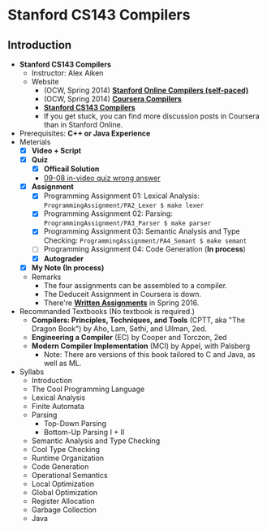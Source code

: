 # Stanford CS143 Compilers

## Introduction

- **Stanford CS143 Compilers**
	- Instructor: Alex Aiken
	- Website
		- (OCW, Spring 2014) [**Stanford Online Compilers (self-paced)**](https://lagunita.stanford.edu/courses/Engineering/Compilers/Fall2014/courseware)
		- (OCW, Spring 2014) [**Coursera Compilers**](https://www.coursera.org/course/compilers)
		- [**Stanford CS143 Compilers**](http://web.stanford.edu/class/cs143/)
		- If you get stuck, you can find more discussion posts in Coursera than in Stanford Online.
- Prerequisites: **C++ or Java Experience**
- Meterials 
	- [x] **Video + Script**
	- [x] **Quiz**
		- [x] **Officail Solution**
		- [09-08 in-video quiz wrong answer](https://lagunita.stanford.edu/courses/Engineering/Compilers/Fall2014/discussion/forum/i4x-Engineering-Compilers-Lectures-Fall2014/threads/5473bbd457f960b95d0011f1#)
	- [x] **Assignment**
		- [x] Programming Assignment 01: Lexical Analysis: `ProgrammingAssignment/PA2_Lexer $ make lexer`
		- [x] Programming Assignment 02: Parsing: `ProgrammingAssignment/PA3_Parser $ make parser`
		- [x] Programming Assignment 03: Semantic Analysis and Type Checking: `ProgrammingAssignment/PA4_Semant $ make semant`
		- [ ] Programming Assignment 04: Code Generation (**In process**)
		- [x] **Autograder**
	- [x] **My Note (In process)**
	- Remarks
		- The four assignments can be assembled to a compiler.
		- The Deduceit Assignment in Coursera is down.
		- There're [**Written Assignments**](http://web.stanford.edu/class/cs143/) in Spring 2016.
- Recommanded Textbooks (No textbook is required.)
	- **Compilers: Principles, Techniques, and Tools** (CPTT, aka "The Dragon Book") by Aho, Lam, Sethi, and Ullman, 2ed.
	- **Engineering a Compiler** (EC) by Cooper and Torczon, 2ed
	- **Modern Compiler Implementation** (MCI) by Appel, with Palsberg 
		- Note: There are versions of this book tailored to C and Java, as well as ML.
- Syllabs
	- Introduction
	- The Cool Programming Language
	- Lexical Analysis
	- Finite Automata
	- Parsing
		- Top-Down Parsing
		- Bottom-Up Parsing I + II
	- Semantic Analysis and Type Checking
	- Cool Type Checking
	- Runtime Organization
	- Code Generation
	- Operational Semantics
	- Local Optimization
	- Global Optimization
	- Register Allocation
	- Garbage Collection
	- Java
